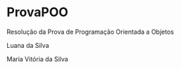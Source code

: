 # ProvaPOO
Resolução da Prova de Programação Orientada a Objetos

Luana da Silva

Maria Vitória da Silva
